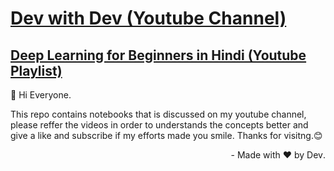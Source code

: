 # [Dev with Dev (Youtube Channel)](https://www.youtube.com/channel/UCkKv8n_ViniI3BsIJgtG-lg)
## [Deep Learning for Beginners in Hindi (Youtube Playlist)](https://youtube.com/playlist?list=PLYU6yJbYtW5HfC1we9KenLWTyC8l8jZBg)

👋 Hi Everyone.

This repo contains notebooks that is discussed on my youtube channel, please reffer the videos in order to understands the concepts better and give a like and subscribe if my efforts made you smile. Thanks for visitng.😊

<div dir="rtl"> .Made with ❤️ by Dev -
